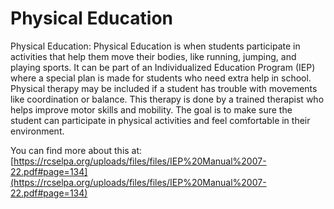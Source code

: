 # Physical Education
Physical Education: Physical Education is when students participate in activities that help them move their bodies, like running, jumping, and playing sports. It can be part of an Individualized Education Program (IEP) where a special plan is made for students who need extra help in school. Physical therapy may be included if a student has trouble with movements like coordination or balance. This therapy is done by a trained therapist who helps improve motor skills and mobility. The goal is to make sure the student can participate in physical activities and feel comfortable in their environment.

You can find more about this at: [https://rcselpa.org/uploads/files/files/IEP%20Manual%2007-22.pdf#page=134](https://rcselpa.org/uploads/files/files/IEP%20Manual%2007-22.pdf#page=134)
